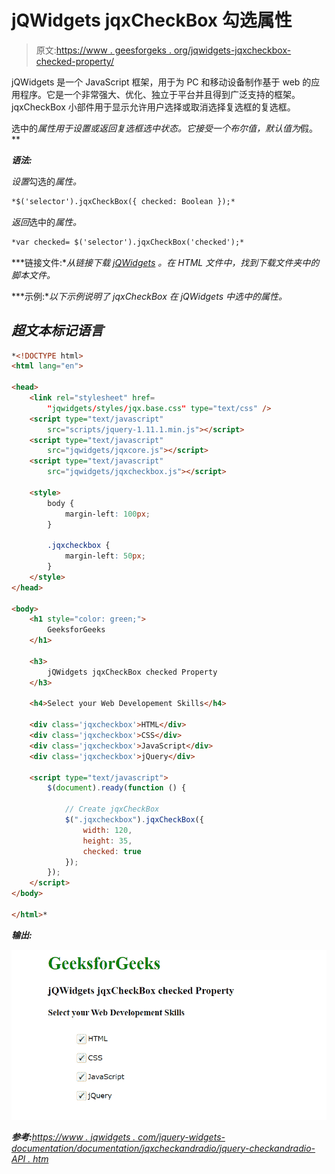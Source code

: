 # jQWidgets jqxCheckBox 勾选属性

> 原文:[https://www . geesforgeks . org/jqwidgets-jqxcheckbox-checked-property/](https://www.geeksforgeeks.org/jqwidgets-jqxcheckbox-checked-property/)

jQWidgets 是一个 JavaScript 框架，用于为 PC 和移动设备制作基于 web 的应用程序。它是一个非常强大、优化、独立于平台并且得到广泛支持的框架。jqxCheckBox 小部件用于显示允许用户选择或取消选择复选框的复选框。

选中的*属性用于设置或返回复选框选中状态。它接受一个布尔值，默认值为*假。**

***语法:***

*设置*勾选的*属性。*

```html
*$('selector').jqxCheckBox({ checked: Boolean });*
```

*返回*选中的*属性。*

```html
*var checked= $('selector').jqxCheckBox('checked');*
```

***链接文件:**从链接下载 [jQWidgets](https://www.jqwidgets.com/download/) 。在 HTML 文件中，找到下载文件夹中的脚本文件。*

> <link rel="”stylesheet”" href="”jqwidgets/styles/jqx.base.css”" type="”text/css”">

***示例:**以下示例说明了 jqxCheckBox *在 jQWidgets 中选中的*属性。*

## *超文本标记语言*

```html
*<!DOCTYPE html>
<html lang="en">

<head>
    <link rel="stylesheet" href=
        "jqwidgets/styles/jqx.base.css" type="text/css" />
    <script type="text/javascript" 
        src="scripts/jquery-1.11.1.min.js"></script>
    <script type="text/javascript" 
        src="jqwidgets/jqxcore.js"></script>
    <script type="text/javascript" 
        src="jqwidgets/jqxcheckbox.js"></script>

    <style>
        body {
            margin-left: 100px;
        }

        .jqxcheckbox {
            margin-left: 50px;
        }
    </style>
</head>

<body>
    <h1 style="color: green;">
        GeeksforGeeks
    </h1>

    <h3>
        jQWidgets jqxCheckBox checked Property
    </h3>

    <h4>Select your Web Developement Skills</h4>

    <div class='jqxcheckbox'>HTML</div>
    <div class='jqxcheckbox'>CSS</div>
    <div class='jqxcheckbox'>JavaScript</div>
    <div class='jqxcheckbox'>jQuery</div>

    <script type="text/javascript">
        $(document).ready(function () {

            // Create jqxCheckBox
            $(".jqxcheckbox").jqxCheckBox({
                width: 120,
                height: 35,
                checked: true
            });
        });
    </script>
</body>

</html>*
```

***输出:***

*![](img/f23e77de8babddf7fed2bf10ec8ce491.png)*

***参考:**[https://www . jqwidgets . com/jquery-widgets-documentation/documentation/jqxcheckandradio/jquery-checkandradio-API . htm](https://www.jqwidgets.com/jquery-widgets-documentation/documentation/jqxcheckandradio/jquery-checkandradio-api.htm)*